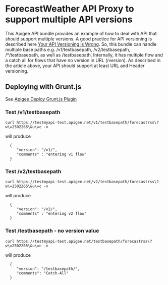 ForecastWeather API Proxy to support multiple API versions
=====
This Apigee API bundle provides an example of how to deal with API that should support multiple versions. A good practice for API versioning is described here [Your API Versioning is Wrong](http://java.dzone.com/articles/your-api-versioning-wrong). So, this bundle can handle multiple base paths e.g. /v1/testbasepath, /v2/testbasepath, /*/testbasepath, as well as /testbasepath. Internally, it has multiple flow and a catch all for flows that have no version in URL (/version). As described in the article above, your API should support at least URL and Header versioning.


## Deploying with Grunt.js

See [Apigee Deploy Grunt.js Plugin](https://github.com/apigeecs/apigee-deploy-grunt-plugin)

### Test /v1/testbasepath

```curl https://testmyapi-test.apigee.net/v1/testbasepath/forecastrss\?w\=2502265\&u\=c -v```

will produce


      {
         "version": "/v1/",
         "comments" : "entering v1 flow"
      }


### Test /v2/testbasepath


```curl https://testmyapi-test.apigee.net/v2/testbasepath/forecastrss\?w\=2502265\&u\=c -v```

will produce


      {
         "version": "/v2/",
         "comments" : "entering v2 flow"
      }


### Test /testbasepath - no version value

```curl https://testmyapi-test.apigee.net/testbasepath/forecastrss\?w\=2502265\&u\=c -v```

will produce


      {
         "version": "/testbasepath/",
         "comments": "Catch-All"
      }
